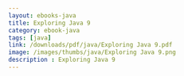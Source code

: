```yaml
---
layout: ebooks-java
title: Exploring Java 9 
category: ebook-java
tags: [java]
link: /downloads/pdf/java/Exploring Java 9.pdf 
image: /images/thumbs/java/Exploring Java 9.png
description : Exploring Java 9 
---
```












